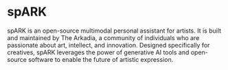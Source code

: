# spARK
spARK is an open-source multimodal personal assistant for artists. It is built and maintained by The Arkadia, a community of individuals who are passionate about art, intellect, and innovation. Designed specifically for creatives, spARK leverages the power of generative AI tools and open-source software to enable the future of artistic expression.
